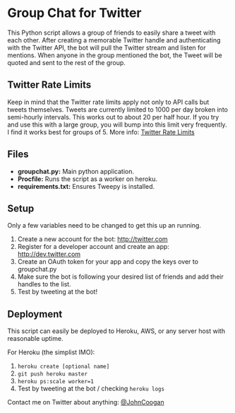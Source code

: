 Group Chat for Twitter
======================

This Python script allows a group of friends to easily share a tweet with each other.
After creating a memorable Twitter handle and authenticating with the Twitter API, the bot will pull the Twitter stream and listen for mentions. When anyone in the group mentioned the bot, the Tweet will be quoted and sent to the rest of the group.

Twitter Rate Limits
-------------------
Keep in mind that the Twitter rate limits apply not only to API calls but tweets themselves. Tweets are currently limited to 1000 per day broken into semi-hourly intervals. This works out to about 20 per half hour. If you try and use this with a large group, you will bump into this limit very frequently. I find it works best for groups of 5.
More info: [Twitter Rate Limits](https://support.twitter.com/articles/15364-about-twitter-limits-update-api-dm-and-following)

Files
------
* 	__groupchat.py:__ Main python application.
*	__Procfile:__ Runs the script as a worker on heroku.
*	__requirements.txt:__ Ensures Tweepy is installed.

Setup
------------------
Only a few variables need to be changed to get this up an running.
1. Create a new account for the bot: http://twitter.com
1. Register for a developer account and create an app: http://dev.twitter.com
1. Create an OAuth token for your app and copy the keys over to groupchat.py
1. Make sure the bot is following your desired list of friends and add their handles to the list.
1. Test by tweeting at the bot!

Deployment
------------------
This script can easily be deployed to Heroku, AWS, or any server host with reasonable uptime.

For Heroku (the simplist IMO):
1. `heroku create [optional name]`
1. `git push heroku master`
1. `heroku ps:scale worker=1`
1. Test by tweeting at the bot / checking `heroku logs`

Contact me on Twitter about anything: [@JohnCoogan](http://twitter.com/johncoogan)